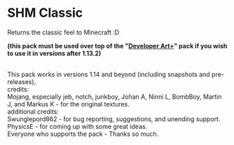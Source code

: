 # SHM Classic
Returns the classic feel to Minecraft :D

<b>(this pack must be used over top of the "[Developer Art+](https://github.com/shmoobalizer/developer_art_plus/)" pack if you wish to use it in versions after 1.13.2)</b>

<br>
This pack works in versions 1.14 and beyond (including snapshots and pre-releases), 

<br>
credits:
<br>
Mojang, 
especially jeb, notch, junkboy, Johan A, Ninni L, BombBoy, Martin J, and Markus K 
 - for the original textures. 

<br>
additional credits: 
<br>
Swunglepord862 - for bug reporting, suggestions, and unending support. 
PhysicsE - for coming up with some great ideas. 
<br>
Everyone who supports the pack - Thanks so much. 
